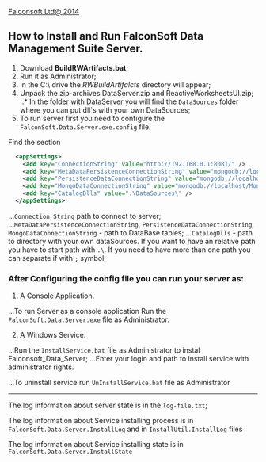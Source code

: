 [Falconsoft Ltd@ 2014](http://falconsoft-ltd.com/)
## How to Install and Run FalconSoft Data Management Suite Server.

1. Download **BuildRWArtifacts.bat**;
2. Run it as Administrator;
3. In the C:\ drive the _RWBuildArtifalcts_ directory will appear;
4. Unpack the zip-archives DataServer.zip and ReactiveWorksheetsUI.zip;
..* In the folder with DataServer you will find the `DataSources` folder where you can put dll`s with your own DataSources;
5. To run server first you need to configure the `FalconSoft.Data.Server.exe.config` file.

Find the section <appSettings>

```xml
  <appSettings>
    <add key="ConnectionString" value="http://192.168.0.1:8081/" />
    <add key="MetaDataPersistenceConnectionString" value="mongodb://localhost/rw_metadata" />
    <add key="PersistenceDataConnectionString" value="mongodb://localhost/rw_data" />
    <add key="MongoDataConnectionString" value="mongodb://localhost/MongoData" />
    <add key="CatalogDlls" value=".\DataSources\" />
  </appSettings>
```

...`Connection String` path to connect to server;
...`MetaDataPersistenceConnectionString`, `PersistenceDataConnectionString`, `MongoDataConnectionString` - path to DataBase tables;
...`CatalogDlls` - path to directory with your own dataSources. If you want to have an relative path you have to start path with `.\`. If you need to have more than one path you can separate if with `;` symbol;

### After Configuring the config file you can run your server as:

1. A Console Application.

...To run Server as a console application Run the `FalconSoft.Data.Server.exe` file as Administrator.


2. A Windows Service.

...Run the `InstallService.bat` file as Administrator to instal Falconsoft_Data_Server;
...Enter your login and path to install service with administrator rights.

...To uninstall service run `UnInstallService.bat` file as Administrator

------------
The log information about server state is in the `log-file.txt`;

The log information about Service installing process is in `FalconSoft.Data.Server.InstallLog` and in `InstallUtil.InstallLog` files

The log information about Service installing state is in `FalconSoft.Data.Server.InstallState`
